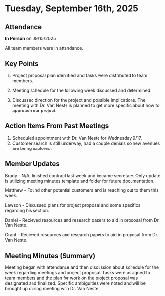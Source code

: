 # Tuesday, September 16th, 2025

## Attendance

**In Person** on 09/15/2025

All team members were in attendance.

## Key Points

1. Project proposal plan identified and tasks were distributed to team members.

2. Meeting schedule for the following week discussed and determined.

3. Discussed direction for the project and possible implications. The meeting with Dr. Van Neste is planned to get more specific about how to
   approach our project.

## Action Items From Past Meetings

1. Scheduled appointment with Dr. Van Neste for Wednesday 9/17.
2. Customer search is still underway, had a couple denials so new avenues are being explored.

## Member Updates

Brady - N/A, finished contract last week and became secretary. Only update is utilizing meeting minutes template and folder for future
documentation.

Matthew - Found other potential customers and is reaching out to them this week.

Lawson - Discussed plans for project proposal and some specifics regarding his section.

Daniel - Recieved resources and research papers to aid in proposal from Dr. Van Neste.

Grant - Recieved resources and research papers to aid in proposal from Dr. Van Neste.

## Meeting Minutes (Summary)
Meeting began with attendance and then discussion about schedule for the week regarding meetings and project proposal. Tasks were assigned
to team members and the plan for work on the project proposal was designated and finalized. Specific ambiguities were noted and will be brought
up during meeting with Dr. Van Neste.
